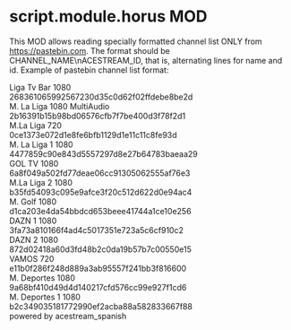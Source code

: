 # script.module.horus MOD

This MOD allows reading specially formatted channel list ONLY from https://pastebin.com. The format should be CHANNEL_NAME\nACESTREAM_ID, that is, alternating lines for name and id. Example of pastebin channel list format:

Liga Tv Bar 1080  
268361065992567230d35c0d62f02ffdebe8be2d  
M. La Liga 1080 MultiAudio  
2b16391b15b98bd06576cfb7f7be400d3f78f2d1  
M.La Liga 720   
0ce1373e072d1e8fe6bfb1129d1e11c11c8fe93d  
M. La Liga 1 1080  
4477859c90e843d5557297d8e27b64783baeaa29  
GOL TV 1080  
6a8f049a502fd77deae06cc91305062555af76e3  
M.La Liga 2 1080  
b35fd54093c095e9afce3f20c512d622d0e94ac4  
M. Golf 1080  
d1ca203e4da54bbdcd653beee41744a1ce10e256  
DAZN 1 1080  
3fa73a810166f4ad4c5017351e723a5c6cf910c2  
DAZN 2 1080  
872d02418a60d3fd48b2c0da19b57b7c00550e15  
VAMOS 720  
e11b0f286f248d889a3ab95557f241bb3f816600  
M. Deportes 1080  
9a68bf410d49d4d140217cfd576cc99e927f1cd6  
M. Deportes 1 1080  
b2c349035181772990ef2acba88a582833667f88  
 powered by acestream_spanish  
